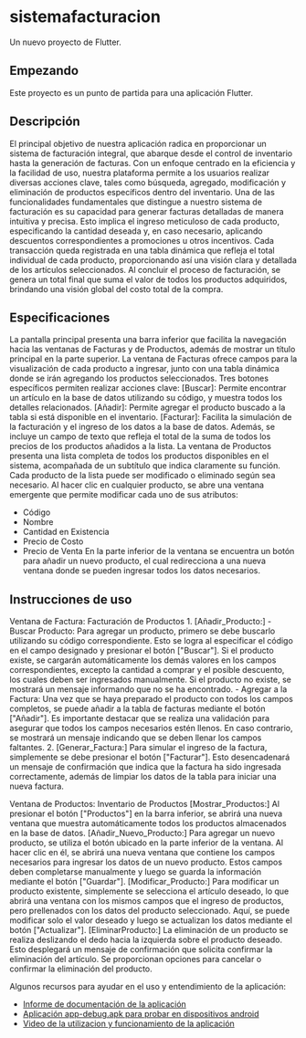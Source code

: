 # sistemafacturacion

Un nuevo proyecto de Flutter.

## Empezando

Este proyecto es un punto de partida para una aplicación Flutter.

## Descripción

El principal objetivo de nuestra aplicación radica en proporcionar un sistema de facturación integral, que abarque desde el control de inventario hasta la generación de facturas. Con un enfoque centrado en la eficiencia y la facilidad de uso, nuestra plataforma permite a los usuarios realizar diversas acciones clave, tales como búsqueda, agregado, modificación y eliminación de productos específicos dentro del inventario.
Una de las funcionalidades fundamentales que distingue a nuestro sistema de facturación es su capacidad para generar facturas detalladas de manera intuitiva y precisa. Esto implica el ingreso meticuloso de cada producto, especificando la cantidad deseada y, en caso necesario, aplicando descuentos correspondientes a promociones u otros incentivos. Cada transacción queda registrada en una tabla dinámica que refleja el total individual de cada producto, proporcionando así una visión clara y detallada de los artículos seleccionados. Al concluir el proceso de facturación, se genera un total final que suma el valor de todos los productos adquiridos, brindando una visión global del costo total de la compra.

## Especificaciones

La pantalla principal presenta una barra inferior que facilita la navegación hacia las ventanas de Facturas y de Productos, además de mostrar un título principal en la parte superior.
La ventana de Facturas ofrece campos para la visualización de cada producto a ingresar, junto con una tabla dinámica donde se irán agregando los productos seleccionados. Tres botones específicos permiten realizar acciones clave:
[Buscar]: Permite encontrar un artículo en la base de datos utilizando su código, y muestra todos los detalles relacionados.
[Añadir]: Permite agregar el producto buscado a la tabla si está disponible en el inventario.
[Facturar]: Facilita la simulación de la facturación y el ingreso de los datos a la base de datos.
Además, se incluye un campo de texto que refleja el total de la suma de todos los precios de los productos añadidos a la lista.
La ventana de Productos presenta una lista completa de todos los productos disponibles en el sistema, acompañada de un subtítulo que indica claramente su función.
Cada producto de la lista puede ser modificado o eliminado según sea necesario. Al hacer clic en cualquier producto, se abre una ventana emergente que permite modificar cada uno de sus atributos:
- Código
- Nombre
- Cantidad en Existencia
- Precio de Costo
- Precio de Venta
En la parte inferior de la ventana se encuentra un botón para añadir un nuevo producto, el cual redirecciona a una nueva ventana donde se pueden ingresar todos los datos necesarios.

## Instrucciones de uso
Ventana de Factura: Facturación de Productos
    1. [Añadir_Producto:]
    - Buscar Producto:
        Para agregar un producto, primero se debe buscarlo utilizando su código correspondiente. Esto se logra al especificar el código en el campo designado y presionar el botón ["Buscar"]. Si el producto existe, se cargarán automáticamente los demás valores en los campos correspondientes, excepto la cantidad a comprar y el posible descuento, los cuales deben ser ingresados manualmente. Si el producto no existe, se mostrará un mensaje informando que no se ha encontrado.
    - Agregar a la Factura:
        Una vez que se haya preparado el producto con todos los campos completos, se puede añadir a la tabla de facturas mediante el botón ["Añadir"]. Es importante destacar que se realiza una validación para asegurar que todos los campos necesarios estén llenos. En caso contrario, se mostrará un mensaje indicando que se deben llenar los campos faltantes.
    2. [Generar_Factura:]
    Para simular el ingreso de la factura, simplemente se debe presionar el botón ["Facturar"]. Esto desencadenará un mensaje de confirmación que indica que la factura ha sido ingresada correctamente, además de limpiar los datos de la tabla para iniciar una nueva factura.

Ventana de Productos: Inventario de Productos
    [Mostrar_Productos:]
    Al presionar el botón ["Productos"] en la barra inferior, se abrirá una nueva ventana que muestra automáticamente todos los productos almacenados en la base de datos.
    [Añadir_Nuevo_Producto:]
    Para agregar un nuevo producto, se utiliza el botón ubicado en la parte inferior de la ventana. Al hacer clic en él, se abrirá una nueva ventana que contiene los campos necesarios para ingresar los datos de un nuevo producto. Estos campos deben completarse manualmente y luego se guarda la información mediante el botón ["Guardar"].
    [Modificar_Producto:]
    Para modificar un producto existente, simplemente se selecciona el artículo deseado, lo que abrirá una ventana con los mismos campos que el ingreso de productos, pero prellenados con los datos del producto seleccionado. Aquí, se puede modificar solo el valor deseado y luego se actualizan los datos mediante el botón ["Actualizar"].
    [EliminarProducto:]
    La eliminación de un producto se realiza deslizando el dedo hacia la izquierda sobre el producto deseado. Esto desplegará un mensaje de confirmación que solicita confirmar la eliminación del artículo. Se proporcionan opciones para cancelar o confirmar la eliminación del producto.



Algunos recursos para ayudar en el uso y entendimiento de la aplicación:

- [Informe de documentación de la aplicación](https://docs.google.com/document/d/14wecojoD51Si1Zt7XBFaBpMP5TRfL7WeJh-nYisEjRs/edit?usp=sharing)
- [Aplicación app-debug.apk para probar en dispositivos android](https://drive.google.com/file/d/1RVx7l7PVKGZZwq3VNALKEMgr5vqbyXJF/view?usp=drive_link)
- [Video de la utilizacion y funcionamiento de la aplicación](https://youtu.be/Lgr4N10MzQI)